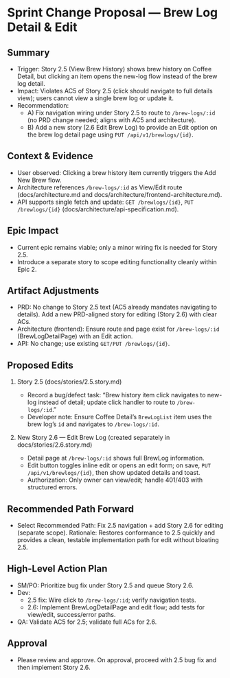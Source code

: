 # Sprint Change Proposal — Brew Log Detail & Edit

## Summary
- Trigger: Story 2.5 (View Brew History) shows brew history on Coffee Detail, but clicking an item opens the new-log flow instead of the brew log detail.
- Impact: Violates AC5 of Story 2.5 (click should navigate to full details view); users cannot view a single brew log or update it.
- Recommendation: 
  - A) Fix navigation wiring under Story 2.5 to route to `/brew-logs/:id` (no PRD change needed; aligns with AC5 and architecture).
  - B) Add a new story (2.6 Edit Brew Log) to provide an Edit option on the brew log detail page using `PUT /api/v1/brewlogs/{id}`.

## Context & Evidence
- User observed: Clicking a brew history item currently triggers the Add New Brew flow.
- Architecture references `/brew-logs/:id` as View/Edit route (docs/architecture.md and docs/architecture/frontend-architecture.md).
- API supports single fetch and update: `GET /brewlogs/{id}`, `PUT /brewlogs/{id}` (docs/architecture/api-specification.md).

## Epic Impact
- Current epic remains viable; only a minor wiring fix is needed for Story 2.5.
- Introduce a separate story to scope editing functionality cleanly within Epic 2.

## Artifact Adjustments
- PRD: No change to Story 2.5 text (AC5 already mandates navigating to details). Add a new PRD-aligned story for editing (Story 2.6) with clear ACs.
- Architecture (frontend): Ensure route and page exist for `/brew-logs/:id` (BrewLogDetailPage) with an Edit action.
- API: No change; use existing `GET/PUT /brewlogs/{id}`.

## Proposed Edits
1) Story 2.5 (docs/stories/2.5.story.md)
   - Record a bug/defect task: “Brew history item click navigates to new-log instead of detail; update click handler to route to `/brew-logs/:id`.”
   - Developer note: Ensure Coffee Detail’s `BrewLogList` item uses the brew log’s `id` and navigates to `/brew-logs/:id`.

2) New Story 2.6 — Edit Brew Log (created separately in docs/stories/2.6.story.md)
   - Detail page at `/brew-logs/:id` shows full BrewLog information.
   - Edit button toggles inline edit or opens an edit form; on save, `PUT /api/v1/brewlogs/{id}`, then show updated details and toast.
   - Authorization: Only owner can view/edit; handle 401/403 with structured errors.

## Recommended Path Forward
- Select Recommended Path: Fix 2.5 navigation + add Story 2.6 for editing (separate scope). Rationale: Restores conformance to 2.5 quickly and provides a clean, testable implementation path for edit without bloating 2.5.

## High-Level Action Plan
- SM/PO: Prioritize bug fix under Story 2.5 and queue Story 2.6.
- Dev: 
  - 2.5 fix: Wire click to `/brew-logs/:id`; verify navigation tests.
  - 2.6: Implement BrewLogDetailPage and edit flow; add tests for view/edit, success/error paths.
- QA: Validate AC5 for 2.5; validate full ACs for 2.6.

## Approval
- Please review and approve. On approval, proceed with 2.5 bug fix and then implement Story 2.6.

